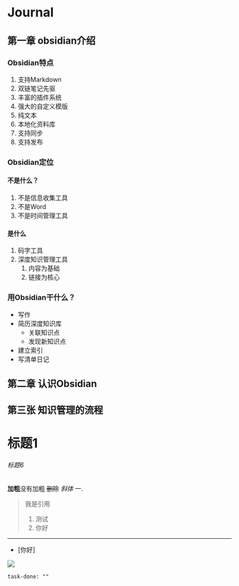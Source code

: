 # Journal 

## 第一章 obsidian介绍

### Obsidian特点
1. 支持Markdown
2. 双链笔记先驱
3. 丰富的插件系统
4. 强大的自定义模版
5. 纯文本
6. 本地化资料库
7. 支持同步
8. 支持发布

### Obsidian定位

#### 不是什么？
1. 不是信息收集工具
2. 不是Word
3. 不是时间管理工具
#### 是什么
1. 码字工具
2. 深度知识管理工具
	1. 内容为基础
	2. 链接为核心



### 用Obsidian干什么？
+ 写作
+ 简历深度知识库
	+ 关联知识点
	+ 发现新知识点
+ 建立索引
+ 写清单日记


## 第二章 认识Obsidian


## 第三张 知识管理的流程

# 标题1
###### 标题6


**加粗**没有加粗
~~删除~~
*斜体*
 一. 
 > 我是引用
 > 1. 测试
 > 2. 你好



---





- [你好]


 ![](Pasted%20image%2020240109232217.png)





``` query
task-done: ""
```



``` dataview

```
